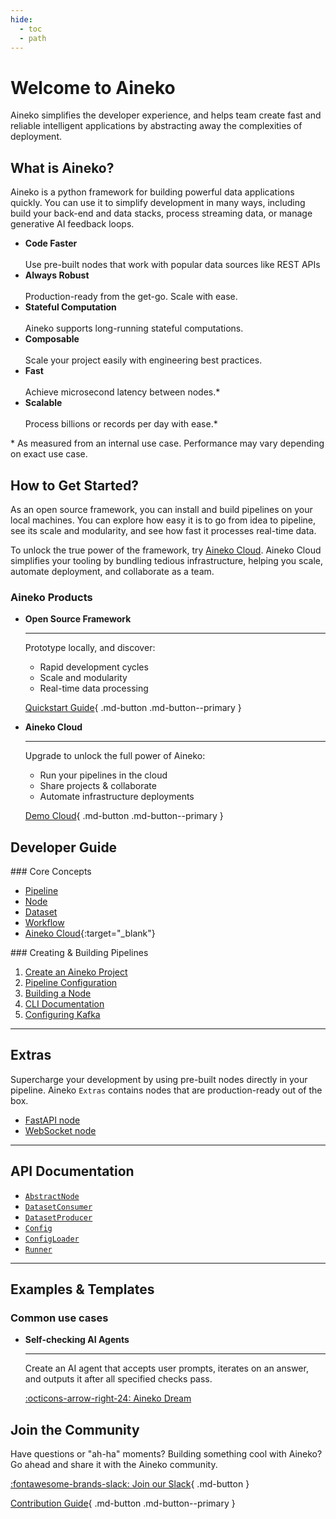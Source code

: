 ```yaml
---
hide:
  - toc
  - path
---
```


# Welcome to Aineko

Aineko simplifies the developer experience, and helps team create fast and reliable intelligent applications by abstracting away the complexities of deployment.

## What is Aineko?

Aineko is a python framework for building powerful data applications quickly. You can use it to simplify development in many ways, including build your back-end and data stacks, process streaming data, or manage generative AI feedback loops.

<div class="grid cards" markdown>

- __Code Faster__ <br><br> Use pre-built nodes that work with popular data sources like REST APIs
- __Always Robust__ <br><br> Production-ready from the get-go. Scale with ease.
- __Stateful Computation__ <br><br> Aineko supports long-running stateful computations.
- __Composable__ <br><br> Scale your project easily with engineering best practices.
- __Fast__ <br><br> Achieve microsecond latency between nodes.*
- __Scalable__ <br><br> Process billions or records per day with ease.*

</div>

\* As measured from an internal use case. Performance may vary depending on exact use case.

## How to Get Started?

As an open source framework, you can install and build pipelines on your local machines. You can explore how easy it is to go from idea to pipeline, see its scale and modularity, and see how fast it processes real-time data. 

To unlock the true power of the framework, try [Aineko Cloud](https://cloud-docs.aineko.dev). Aineko Cloud  simplifies your tooling by bundling tedious infrastructure, helping you scale, automate deployment, and collaborate as a team. 


### Aineko Products

<div class="grid cards" markdown>

-   __Open Source Framework__

    ___

    Prototype locally, and discover:

    - Rapid development cycles
    - Scale and modularity
    - Real-time data processing

    [Quickstart Guide](./start/quickstart.md){ .md-button .md-button--primary }

-   __Aineko Cloud__

    ___

    Upgrade to unlock the full power of Aineko:

    - Run your pipelines in the cloud
    - Share projects & collaborate
    - Automate infrastructure deployments

    [Demo Cloud](https://cloud-docs.aineko.dev){ .md-button .md-button--primary }

</div>

## Developer Guide

<div class="grid" markdown>

<div markdown>
### Core Concepts

- [Pipeline](./developer_guide/concepts.md#pipeline-definition)
- [Node](./developer_guide/concepts.md#node)
- [Dataset](./developer_guide/concepts.md#dataset)
- [Workflow](./developer_guide/concepts.md#workflow)
- [Aineko Cloud](https://cloud-docs.aineko.dev/){:target="_blank"}
</div>

<div markdown>
### Creating & Building Pipelines

1. [Create an Aineko Project](./developer_guide/aineko_project.md)
2. [Pipeline Configuration](./developer_guide/pipeline_configuration.md)
3. [Building a Node](./developer_guide/node_implementation.md)
4. [CLI Documentation](./developer_guide/cli.md)
5. [Configuring Kafka](./developer_guide/config_kafka.md)

</div>
</div>

---

## Extras

Supercharge your development by using pre-built nodes directly in your pipeline. Aineko `Extras` contains nodes that are production-ready out of the box.

- [FastAPI node](./extras/fastapi.md)
- [WebSocket node](./extras/websocket.md)

---

## API Documentation

- [`AbstractNode`](./api_reference/abstract_node.md)
- [`DatasetConsumer`](./api_reference/dataset_consumer.md)
- [`DatasetProducer`](./api_reference/dataset_producer.md)
- [`Config`](./api_reference/config.md)
- [`ConfigLoader`](./api_reference/config_loader.md)
- [`Runner`](./api_reference/runner.md)

---

## Examples & Templates

### Common use cases

<div class="grid cards" markdown>

-   __Self-checking AI Agents__

    ___

    Create an AI agent that accepts user prompts, iterates on an answer, and outputs it after all specified checks pass.

    [:octicons-arrow-right-24: Aineko Dream](./examples/aineko_dream)


</div>


## Join the Community

Have questions or "ah-ha" moments? Building something cool with Aineko? Go ahead and share it with the Aineko community.

[:fontawesome-brands-slack: Join our Slack](https://join.slack.com/t/aineko-dev/shared_invite/zt-27z2vi9k7-OvTeysc2yIPVrF4Yqo5qzw){ .md-button }

[Contribution Guide](./community){ .md-button .md-button--primary }

